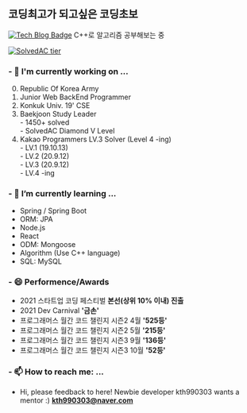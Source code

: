 ## 코딩최고가 되고싶은 코딩초보
 [![Tech Blog Badge](http://img.shields.io/badge/-Tech%20blog-black?style=flat-square&logo=github&link=https://kth990303.tistory.com)](https://kth990303.tistory.com)  C++로 알고리즘 공부해보는 중
 
 [![SolvedAC tier](http://mazassumnida.wtf/api/generate_badge?boj=kth990303)](https://solved.ac/profile/kth990303)
 
### - 🔭 I'm currently working on ...
   0. Republic Of Korea Army
   1. Junior Web BackEnd Programmer
   2. Konkuk Univ. 19' CSE
   3. Baekjoon Study Leader\
    - 1450+ solved\
    - SolvedAC Diamond V Level
   4. Kakao Programmers LV.3 Solver (Level 4 -ing)\
    - LV.1 (19.10.13)\
    - LV.2 (20.9.12)\
    - LV.3 (20.9.12)\
    - LV.4 -ing

### - 🌱 I’m currently learning ...
  - Spring / Spring Boot
  - ORM: JPA
  - Node.js
  - React
  - ODM: Mongoose
  - Algorithm (Use C++ language)
  - SQL: MySQL

### - 😄 Performence/Awards
  - 2021 스타트업 코딩 페스티벌 <strong>본선(상위 10% 이내) 진출</strong>
  - 2021 Dev Carnival <strong>'금손'</strong>
  - 프로그래머스 월간 코드 챌린지 시즌2 4월 <strong>'525등'</strong>
  - 프로그래머스 월간 코드 챌린지 시즌2 5월 <strong>'215등'</strong>
  - 프로그래머스 월간 코드 챌린지 시즌3 9월 <strong>'136등'</strong>
  - 프로그래머스 월간 코드 챌린지 시즌3 10월 <strong>'52등'</strong>
  
### - 📫 How to reach me: ...
   - Hi, please feedback to here! Newbie developer kth990303 wants a mentor :)
  <strong>kth990303@naver.com</strong>

<!--
**kth990303/kth990303** is a ✨ _special_ ✨ repository because its `README.md` (this file) appears on your GitHub profile.

Here are some ideas to get you started:


- 👯 I’m looking to collaborate on ...
- 🤔 I’m looking for help with ...
- 💬 Ask me about ...

- 😄 Pronouns: ...
- ⚡ Fun fact: ...
-->
